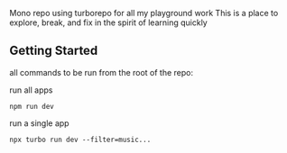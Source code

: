 Mono repo using turborepo for all my playground work
This is a place to explore, break, and fix in the spirit of learning quickly

## Getting Started

all commands to be run from the root of the repo:

run all apps

```console
npm run dev
```

run a single app

```console
npx turbo run dev --filter=music...
```
